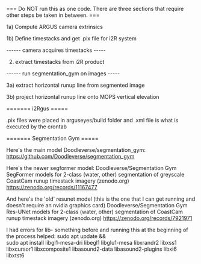 === Do NOT run this as one code. There are three sections that require other steps be taken in between. ===

1a) Compute ARGUS camera extrinsics

1b) Define timestacks and get .pix file for i2R system

------ camera acquires timestacks -----

2) extract timestacks from i2R product

------ run segmentation_gym on images -----
   
3a) extract horizontal runup line from segmented image

3b) project horizontal runup line onto MOPS vertical elevation

======= i2Rgus =====

.pix files were placed in arguseyes/build folder
and .xml file is what is executed by the crontab

======= Segmentation Gym =====

Here's the main model
Doodleverse/segmentation_gym: https://github.com/Doodleverse/segmentation_gym
 
Here's the newer segformer model:
Doodleverse/Segmentation Gym SegFormer models for 2-class (water, other) segmentation of greyscale CoastCam runup timestack imagery (zenodo.org)
https://zenodo.org/records/11167477
 
And here's the 'old' resunet model (this is the one that I can get running and doesn't require an nvidia graphics card)
Doodleverse/Segmentation Gym Res-UNet models for 2-class (water, other) segmentation of CoastCam runup timestack imagery (zenodo.org)
https://zenodo.org/records/7921971
 
I had errors for lib- something before and running this at the beginning of the process helped:
sudo apt update && \
sudo apt install libgl1-mesa-dri libegl1 libglu1-mesa libxrandr2 libxss1 libxcursor1 libxcomposite1 libasound2-data libasound2-plugins libxi6 libxtst6
 
